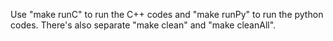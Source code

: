 Use "make runC" to run the C++ codes and "make runPy" to run the python codes. There's also separate "make clean" and "make cleanAll".